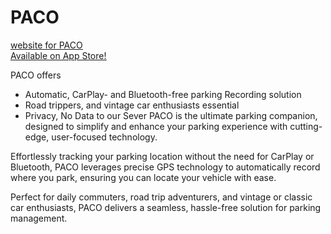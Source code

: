 # PACO
 <u><a href="http://www.pacoffical.com" >website for PACO</a></u> </br>
<u><a href="https://apps.apple.com/app/paco-auto/id6746071368" >Available on App Store!</a></u> </br>

PACO offers
- Automatic, CarPlay- and Bluetooth-free parking Recording solution
- Road trippers, and vintage car enthusiasts essential
- Privacy, No Data to our Sever
PACO is the ultimate parking companion, designed to simplify and enhance your parking experience with cutting-edge, user-focused technology.

Effortlessly tracking your parking location without the need for CarPlay or Bluetooth, PACO leverages precise GPS technology to automatically record where you park, ensuring you can locate your vehicle with ease. 

Perfect for daily commuters, road trip adventurers, and vintage or classic car enthusiasts, PACO delivers a seamless, hassle-free solution for parking management.
